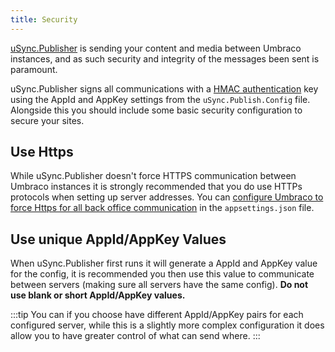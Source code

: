 ```yaml
---
title: Security 
---
```


[uSync.Publisher](../introduction/publisher) is sending your content and media between Umbraco instances, and as such security and integrity of the messages been sent is paramount. 

uSync.Publisher signs all communications with a [HMAC authentication](https://en.wikipedia.org/wiki/HMAC) key using the AppId and AppKey settings from the `uSync.Publish.Config` file. Alongside this you should include some basic security configuration to secure your sites. 

## Use Https
While uSync.Publisher doesn't force HTTPS communication between Umbraco instances it is strongly recommended that you do use HTTPs protocols when setting up server addresses. You can [configure Umbraco to force Https for all back office communication](https://our.umbraco.com/Documentation/Reference/Security/use-https#set-usessl-configuration-option) in the `appsettings.json` file.

## Use unique AppId/AppKey Values
When uSync.Publisher first runs it will generate a AppId and AppKey value for the config, it is recommended you then use this value to communicate between servers (making sure all servers have the same config). **Do not use blank or short AppId/AppKey values.**

:::tip
You can if you choose have different AppId/AppKey pairs for each configured server, while this is a slightly more complex configuration it does allow you to have greater control of what can send where.
:::

<!-- ## Secure the Publisher Route -->
